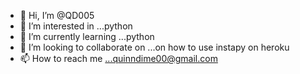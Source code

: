 - 👋 Hi, I’m @QD005
- 👀 I’m interested in ...python 
- 🌱 I’m currently learning ...python
- 💞️ I’m looking to collaborate on ...on how to use instapy on heroku
- 📫 How to reach me ...quinndime00@gmail.com

<!---
QD005/QD005 is a ✨ special ✨ repository because its `README.md` (this file) appears on your GitHub profile.
You can click the Preview link to take a look at your changes.
--->
